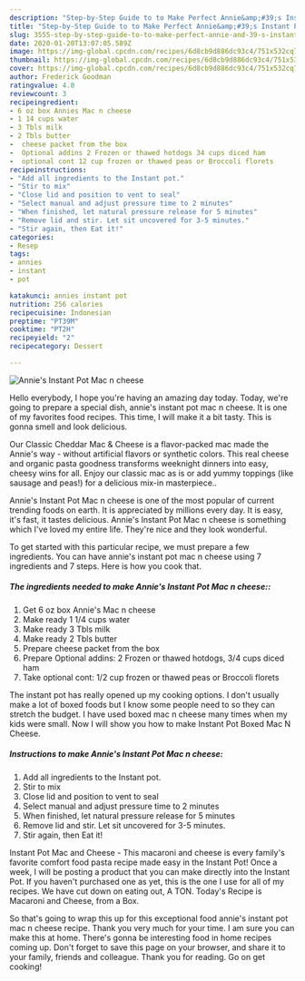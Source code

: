 ```yaml
---
description: "Step-by-Step Guide to to Make Perfect Annie&amp;#39;s Instant Pot Mac n cheese"
title: "Step-by-Step Guide to to Make Perfect Annie&amp;#39;s Instant Pot Mac n cheese"
slug: 3555-step-by-step-guide-to-to-make-perfect-annie-and-39-s-instant-pot-mac-n-cheese
date: 2020-01-20T13:07:05.589Z
image: https://img-global.cpcdn.com/recipes/6d8cb9d886dc93c4/751x532cq70/annies-instant-pot-mac-n-cheese-recipe-main-photo.jpg
thumbnail: https://img-global.cpcdn.com/recipes/6d8cb9d886dc93c4/751x532cq70/annies-instant-pot-mac-n-cheese-recipe-main-photo.jpg
cover: https://img-global.cpcdn.com/recipes/6d8cb9d886dc93c4/751x532cq70/annies-instant-pot-mac-n-cheese-recipe-main-photo.jpg
author: Frederick Goodman
ratingvalue: 4.8
reviewcount: 3
recipeingredient:
- 6 oz box Annies Mac n cheese
- 1 14 cups water
- 3 Tbls milk
- 2 Tbls butter
-  cheese packet from the box
-  Optional addins 2 Frozen or thawed hotdogs 34 cups diced ham
-  optional cont 12 cup frozen or thawed peas or Broccoli florets
recipeinstructions:
- "Add all ingredients to the Instant pot."
- "Stir to mix"
- "Close lid and position to vent to seal"
- "Select manual and adjust pressure time to 2 minutes"
- "When finished, let natural pressure release for 5 minutes"
- "Remove lid and stir. Let sit uncovered for 3-5 minutes."
- "Stir again, then Eat it!"
categories:
- Resep
tags:
- annies
- instant
- pot

katakunci: annies instant pot
nutrition: 256 calories
recipecuisine: Indonesian
preptime: "PT39M"
cooktime: "PT2H"
recipeyield: "2"
recipecategory: Dessert

---
```



![Annie&#39;s Instant Pot Mac n cheese](https://img-global.cpcdn.com/recipes/6d8cb9d886dc93c4/751x532cq70/annies-instant-pot-mac-n-cheese-recipe-main-photo.jpg)

Hello everybody, I hope you're having an amazing day today. Today, we're going to prepare a special dish, annie&#39;s instant pot mac n cheese. It is one of my favorites food recipes. This time, I will make it a bit tasty. This is gonna smell and look delicious.

Our Classic Cheddar Mac &amp; Cheese is a flavor-packed mac made the Annie&#39;s way - without artificial flavors or synthetic colors. This real cheese and organic pasta goodness transforms weeknight dinners into easy, cheesy wins for all. Enjoy our classic mac as is or add yummy toppings (like sausage and peas!) for a delicious mix-in masterpiece..

Annie&#39;s Instant Pot Mac n cheese is one of the most popular of current trending foods on earth. It is appreciated by millions every day. It is easy, it's fast, it tastes delicious. Annie&#39;s Instant Pot Mac n cheese is something which I've loved my entire life. They're nice and they look wonderful.


To get started with this particular recipe, we must prepare a few ingredients. You can have annie&#39;s instant pot mac n cheese using 7 ingredients and 7 steps. Here is how you cook that.

##### The ingredients needed to make Annie&#39;s Instant Pot Mac n cheese::

1. Get 6 oz box Annie&#39;s Mac n cheese
1. Make ready 1 1/4 cups water
1. Make ready 3 Tbls milk
1. Make ready 2 Tbls butter
1. Prepare  cheese packet from the box
1. Prepare  Optional addins: 2 Frozen or thawed hotdogs, 3/4 cups diced ham
1. Take  optional cont: 1/2 cup frozen or thawed peas or Broccoli florets


The instant pot has really opened up my cooking options. I don&#39;t usually make a lot of boxed foods but I know some people need to so they can stretch the budget. I have used boxed mac n cheese many times when my kids were small. Now I will show you how to make Instant Pot Boxed Mac N Cheese. 

##### Instructions to make Annie&#39;s Instant Pot Mac n cheese:

1. Add all ingredients to the Instant pot.
1. Stir to mix
1. Close lid and position to vent to seal
1. Select manual and adjust pressure time to 2 minutes
1. When finished, let natural pressure release for 5 minutes
1. Remove lid and stir. Let sit uncovered for 3-5 minutes.
1. Stir again, then Eat it!


Instant Pot Mac and Cheese - This macaroni and cheese is every family&#39;s favorite comfort food pasta recipe made easy in the Instant Pot! Once a week, I will be posting a product that you can make directly into the Instant Pot. If you haven&#39;t purchased one as yet, this is the one I use for all of my recipes. We have cut down on eating out, A TON. Today&#39;s Recipe is Macaroni and Cheese, from a Box. 

So that's going to wrap this up for this exceptional food annie&#39;s instant pot mac n cheese recipe. Thank you very much for your time. I am sure you can make this at home. There's gonna be interesting food in home recipes coming up. Don't forget to save this page on your browser, and share it to your family, friends and colleague. Thank you for reading. Go on get cooking!
